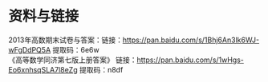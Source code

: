 # 资料与链接
2013年高数期末试卷与答案：链接：https://pan.baidu.com/s/1Bhj6An3lk6WJ-wFgDdPQ5A  提取码：6e6w</br>
《高等数学同济第七版上册答案》  链接：https://pan.baidu.com/s/1wHgs-Eo6xnhsqSLA7l8eZg 提取码：n8df</br>
